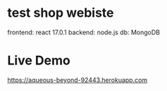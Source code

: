 # test shop webiste

frontend: react 17.0.1
backend: node.js
db: MongoDB

# Live Demo
https://aqueous-beyond-92443.herokuapp.com
